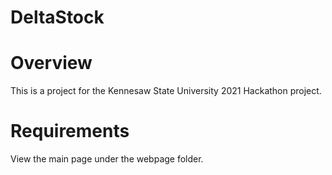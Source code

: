 # DeltaStock
# Overview
This is a project for the Kennesaw State University 2021 Hackathon project.
# Requirements
View the main page under the webpage folder.
